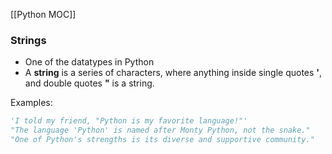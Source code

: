 [[Python MOC]]

### Strings
* One of the datatypes in Python
* A **string** is a series of characters, where anything inside single quotes **'**, and double quotes **"** is a string.

Examples:
```python
'I told my friend, "Python is my favorite language!"'  
"The language 'Python' is named after Monty Python, not the snake."  
"One of Python's strengths is its diverse and supportive community."
```